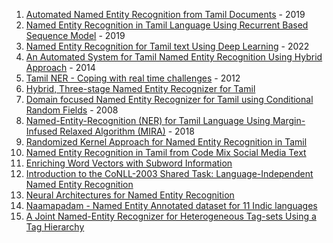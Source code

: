 1. [Automated Named Entity Recognition from Tamil Documents](https://doi.org/10.1109/ICESIP46348.2019.8938383) - 2019
2. [Named Entity Recognition in Tamil Language Using Recurrent Based Sequence Model](https://doi.org/10.1007/978-981-13-7082-3_12) - 2019
3. [Named Entity Recognition for Tamil text Using Deep Learning](https://doi.org/10.1109/ICCCI54379.2022.9740745) - 2022
4. [An Automated System for Tamil Named Entity Recognition Using Hybrid Approach](https://doi.org/10.1109/ICICA.2014.95) - 2014
5. [Tamil NER - Coping with real time challenges](https://aclanthology.org/W12-5603.pdf) - 2012
6. [Hybrid, Three-stage Named Entity Recognizer for Tamil](http://citeseerx.ist.psu.edu/viewdoc/download?doi=10.1.1.330.9785&rep=rep1&type=pdf)
7. [Domain focused Named Entity Recognizer for Tamil using Conditional Random Fields](https://aclanthology.org/I08-5009) - 2008
8. [Named-Entity-Recognition (NER) for Tamil Language
Using Margin-Infused Relaxed Algorithm (MIRA)](https://doi.org/10.1007/978-3-319-75477-2_33) - 2018
9. [Randomized Kernel Approach for Named Entity Recognition in Tamil](http://dx.doi.org/10.17485/ijst/2015/v8i24/85350)
10. [Named Entity Recognition in Tamil from Code Mix
Social Media Text](http://uttamam.org/papers/20_05.pdf)
11. [Enriching Word Vectors with Subword Information](https://doi.org/10.48550/arXiv.1607.04606)
12. [Introduction to the CoNLL-2003 Shared Task:
Language-Independent Named Entity Recognition](https://aclanthology.org/W03-0419.pdf)
13. [Neural Architectures for Named Entity Recognition](https://doi.org/10.48550/arXiv.1603.01360)
14. [Naamapadam - Named Entity Annotated dataset for 11 Indic languages](https://huggingface.co/datasets/ai4bharat/naamapadam)
15. [A Joint Named-Entity Recognizer for Heterogeneous Tag-sets
Using a Tag Hierarchy](https://arxiv.org/abs/1905.09135.pdf)

